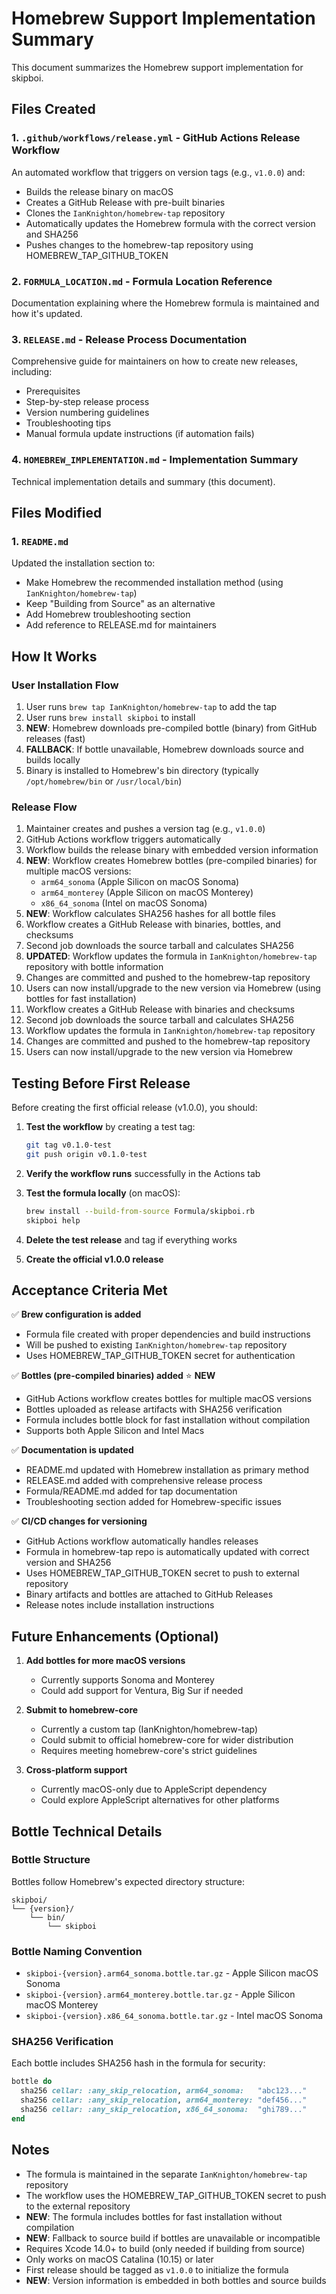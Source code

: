 # Homebrew Support Implementation Summary

This document summarizes the Homebrew support implementation for skipboi.

## Files Created

### 1. `.github/workflows/release.yml` - GitHub Actions Release Workflow
An automated workflow that triggers on version tags (e.g., `v1.0.0`) and:
- Builds the release binary on macOS
- Creates a GitHub Release with pre-built binaries
- Clones the `IanKnighton/homebrew-tap` repository
- Automatically updates the Homebrew formula with the correct version and SHA256
- Pushes changes to the homebrew-tap repository using HOMEBREW_TAP_GITHUB_TOKEN

### 2. `FORMULA_LOCATION.md` - Formula Location Reference
Documentation explaining where the Homebrew formula is maintained and how it's updated.

### 3. `RELEASE.md` - Release Process Documentation
Comprehensive guide for maintainers on how to create new releases, including:
- Prerequisites
- Step-by-step release process
- Version numbering guidelines
- Troubleshooting tips
- Manual formula update instructions (if automation fails)

### 4. `HOMEBREW_IMPLEMENTATION.md` - Implementation Summary
Technical implementation details and summary (this document).

## Files Modified

### 1. `README.md`
Updated the installation section to:
- Make Homebrew the recommended installation method (using `IanKnighton/homebrew-tap`)
- Keep "Building from Source" as an alternative
- Add Homebrew troubleshooting section
- Add reference to RELEASE.md for maintainers

## How It Works

### User Installation Flow
1. User runs `brew tap IanKnighton/homebrew-tap` to add the tap
2. User runs `brew install skipboi` to install
3. **NEW**: Homebrew downloads pre-compiled bottle (binary) from GitHub releases (fast)
4. **FALLBACK**: If bottle unavailable, Homebrew downloads source and builds locally
5. Binary is installed to Homebrew's bin directory (typically `/opt/homebrew/bin` or `/usr/local/bin`)

### Release Flow
1. Maintainer creates and pushes a version tag (e.g., `v1.0.0`)
2. GitHub Actions workflow triggers automatically
3. Workflow builds the release binary with embedded version information
4. **NEW**: Workflow creates Homebrew bottles (pre-compiled binaries) for multiple macOS versions:
   - `arm64_sonoma` (Apple Silicon on macOS Sonoma)
   - `arm64_monterey` (Apple Silicon on macOS Monterey)  
   - `x86_64_sonoma` (Intel on macOS Sonoma)
5. **NEW**: Workflow calculates SHA256 hashes for all bottle files
6. Workflow creates a GitHub Release with binaries, bottles, and checksums
7. Second job downloads the source tarball and calculates SHA256
8. **UPDATED**: Workflow updates the formula in `IanKnighton/homebrew-tap` repository with bottle information
9. Changes are committed and pushed to the homebrew-tap repository
10. Users can now install/upgrade to the new version via Homebrew (using bottles for fast installation)
4. Workflow creates a GitHub Release with binaries and checksums
5. Second job downloads the source tarball and calculates SHA256
6. Workflow updates the formula in `IanKnighton/homebrew-tap` repository
7. Changes are committed and pushed to the homebrew-tap repository
8. Users can now install/upgrade to the new version via Homebrew

## Testing Before First Release

Before creating the first official release (v1.0.0), you should:

1. **Test the workflow** by creating a test tag:
   ```bash
   git tag v0.1.0-test
   git push origin v0.1.0-test
   ```

2. **Verify the workflow runs** successfully in the Actions tab

3. **Test the formula locally** (on macOS):
   ```bash
   brew install --build-from-source Formula/skipboi.rb
   skipboi help
   ```

4. **Delete the test release** and tag if everything works

5. **Create the official v1.0.0 release**

## Acceptance Criteria Met

✅ **Brew configuration is added**
- Formula file created with proper dependencies and build instructions
- Will be pushed to existing `IanKnighton/homebrew-tap` repository
- Uses HOMEBREW_TAP_GITHUB_TOKEN secret for authentication

✅ **Bottles (pre-compiled binaries) added** ⭐ **NEW**
- GitHub Actions workflow creates bottles for multiple macOS versions
- Bottles uploaded as release artifacts with SHA256 verification
- Formula includes bottle block for fast installation without compilation
- Supports both Apple Silicon and Intel Macs

✅ **Documentation is updated**
- README.md updated with Homebrew installation as primary method
- RELEASE.md added with comprehensive release process
- Formula/README.md added for tap documentation
- Troubleshooting section added for Homebrew-specific issues

✅ **CI/CD changes for versioning**
- GitHub Actions workflow automatically handles releases
- Formula in homebrew-tap repo is automatically updated with correct version and SHA256
- Uses HOMEBREW_TAP_GITHUB_TOKEN secret to push to external repository
- Binary artifacts and bottles are attached to GitHub Releases
- Release notes include installation instructions

## Future Enhancements (Optional)

1. **Add bottles for more macOS versions** 
   - Currently supports Sonoma and Monterey
   - Could add support for Ventura, Big Sur if needed

2. **Submit to homebrew-core**
   - Currently a custom tap (IanKnighton/homebrew-tap)
   - Could submit to official homebrew-core for wider distribution
   - Requires meeting homebrew-core's strict guidelines

3. **Cross-platform support**
   - Currently macOS-only due to AppleScript dependency
   - Could explore AppleScript alternatives for other platforms

## Bottle Technical Details

### Bottle Structure
Bottles follow Homebrew's expected directory structure:
```
skipboi/
└── {version}/
    └── bin/
        └── skipboi
```

### Bottle Naming Convention
- `skipboi-{version}.arm64_sonoma.bottle.tar.gz` - Apple Silicon macOS Sonoma
- `skipboi-{version}.arm64_monterey.bottle.tar.gz` - Apple Silicon macOS Monterey  
- `skipboi-{version}.x86_64_sonoma.bottle.tar.gz` - Intel macOS Sonoma

### SHA256 Verification
Each bottle includes SHA256 hash in the formula for security:
```ruby
bottle do
  sha256 cellar: :any_skip_relocation, arm64_sonoma:   "abc123..."
  sha256 cellar: :any_skip_relocation, arm64_monterey: "def456..."
  sha256 cellar: :any_skip_relocation, x86_64_sonoma:  "ghi789..."
end
```

## Notes

- The formula is maintained in the separate `IanKnighton/homebrew-tap` repository
- The workflow uses the HOMEBREW_TAP_GITHUB_TOKEN secret to push to the external repository
- **NEW**: The formula includes bottles for fast installation without compilation
- **NEW**: Fallback to source build if bottles are unavailable or incompatible
- Requires Xcode 14.0+ to build (only needed if building from source)
- Only works on macOS Catalina (10.15) or later
- First release should be tagged as `v1.0.0` to initialize the formula
- **NEW**: Version information is embedded in both bottles and source builds
